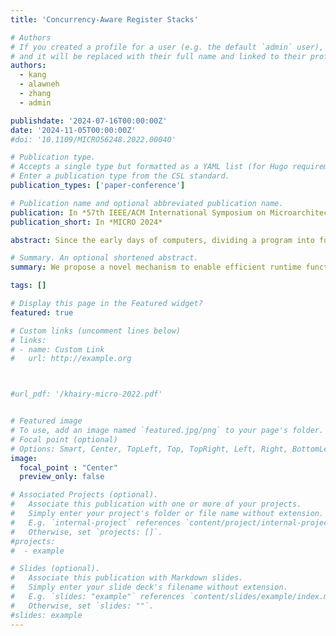 ```yaml
---
title: 'Concurrency-Aware Register Stacks'

# Authors
# If you created a profile for a user (e.g. the default `admin` user), write the username (folder name) here
# and it will be replaced with their full name and linked to their profile.
authors:
  - kang
  - alawneh
  - zhang
  - admin

publishdate: '2024-07-16T00:00:00Z'
date: '2024-11-05T00:00:00Z'
#doi: '10.1109/MICRO56248.2022.00040'

# Publication type.
# Accepts a single type but formatted as a YAML list (for Hugo requirements).
# Enter a publication type from the CSL standard.
publication_types: ['paper-conference']

# Publication name and optional abbreviated publication name.
publication: In *57th IEEE/ACM International Symposium on Microarchitecture (MICRO)*
publication_short: In *MICRO 2024*

abstract: Since the early days of computers, dividing a program into functions or subroutines has been a common way to manage complexity. Functions make programs easier to read, facilitate code reuse, and provide clean interfaces for separate compilation. However, function calls incur runtime overhead. We quantify the impact of this runtime overhead on GPUs and demonstrate that the register spills/fills required to maintain the function call application binary interface place significant bandwidth and capacity pressure on shared resources. To alleviate this overhead, we introduce Concurrency-Aware Register Stacks (CARS), a hardware mechanism that re-purposes segments of the GPU register file as a software-controlled hardware stack. CARS exploits the regularity in function prologue/epilogues to rename registers pushed to the stack with linear base + offset addressing, similar to the baseline GPU. Informed by lightweight call graph analysis and dynamic function behavior, CARS balances the space devoted to register stacks with the concurrency required to hide latency in GPUs. Without harming function-free programs, CARS improves the performance and energy efficiency of twenty-two function-calling applications by 25% and 30%, respectively, outperforming idealized GPUs with impractical resources.

# Summary. An optional shortened abstract.
summary: We propose a novel mechanism to enable efficient runtime function calls on massively multithreaded GPUs by dynamically allocating register space to adhere to caller-saved ABI conventions.

tags: []

# Display this page in the Featured widget?
featured: true

# Custom links (uncomment lines below)
# links:
# - name: Custom Link
#   url: http://example.org



#url_pdf: '/khairy-micro-2022.pdf'


# Featured image
# To use, add an image named `featured.jpg/png` to your page's folder.
# Focal point (optional)
# Options: Smart, Center, TopLeft, Top, TopRight, Left, Right, BottomLeft, Bottom, BottomRight
image:
  focal_point : "Center"
  preview_only: false

# Associated Projects (optional).
#   Associate this publication with one or more of your projects.
#   Simply enter your project's folder or file name without extension.
#   E.g. `internal-project` references `content/project/internal-project/index.md`.
#   Otherwise, set `projects: []`.
#projects:
#  - example

# Slides (optional).
#   Associate this publication with Markdown slides.
#   Simply enter your slide deck's filename without extension.
#   E.g. `slides: "example"` references `content/slides/example/index.md`.
#   Otherwise, set `slides: ""`.
#slides: example
---
```

